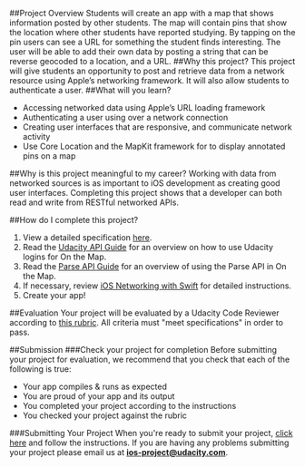 ##Project Overview
Students will create an app with a map that shows information posted by other students. The map will contain pins that show the location where other students have reported studying. By tapping on the pin users can see a URL for something the student finds interesting. The user will be able to add their own data by posting a string that can be reverse geocoded to a location, and a URL.
##Why this project?
This project will give students an opportunity to post and retrieve data from a network resource using Apple’s networking framework. It will also allow students to authenticate a user. 
##What will you learn?
* Accessing networked data using Apple’s URL loading framework
* Authenticating a user using over a network connection
* Creating user interfaces that are responsive, and communicate network activity
* Use Core Location and the MapKit framework for to display annotated pins on a map

##Why is this project meaningful to my career?
Working with data from networked sources is as important to iOS development as creating good user interfaces. Completing this project shows that a developer can both read and write from RESTful networked APIs.

##How do I complete this project?
1. View a detailed specification <a href="https://docs.google.com/document/d/1tPF1tmSzVYPSbpl7_JCeMKglKMIs3dUa4OrSAKEYNAs/pub?embedded=true" target="_blank">here</a>.
2. Read the <a href="https://docs.google.com/document/d/1MECZgeASBDYrbBg7RlRu9zBBLGd3_kfzsN-0FtURqn0/pub?embedded=true" target="_blank">Udacity API Guide</a> for an overview on how to use Udacity logins for On the Map.
3. Read the <a href="https://docs.google.com/document/d/1E7JIiRxFR3nBiUUzkKal44l9JkSyqNWvQrNH4pDrOFU/pub?embedded=true" target="_blank">Parse API Guide</a> for an overview of using the Parse API in On the Map.
4. If necessary, review <a href="https://www.udacity.com/course/viewer#!/c-ud421/l-3528678921/m-3750628798" target="_blank">iOS Networking with Swift</a> for detailed instructions.
5. Create your app!

##Evaluation
Your project will be evaluated by a Udacity Code Reviewer according to <a href="https://review.udacity.com/#!/projects/3071699113/rubric" target="_blank">this rubric</a>. All criteria must "meet specifications" in order to pass.

##Submission
###Check your project for completion
Before submitting your project for evaluation, we recommend that you check that each of the following is true:

* Your app compiles & runs as expected
* You are proud of your app and its output
* You completed your project according to the instructions
* You checked your project against the rubric

###Submitting Your Project
When you're ready to submit your project, <a href="https://review.udacity.com/#!/projects/3071699113" target="_blank">click here</a> and follow the instructions. If you are having any problems submitting your project please email us at **ios-project@udacity.com**.
